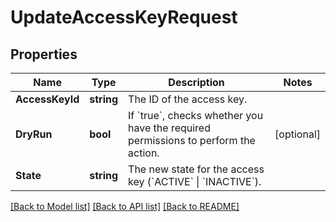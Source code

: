 # UpdateAccessKeyRequest

## Properties

Name | Type | Description | Notes
------------ | ------------- | ------------- | -------------
**AccessKeyId** | **string** | The ID of the access key. | 
**DryRun** | **bool** | If &#x60;true&#x60;, checks whether you have the required permissions to perform the action. | [optional] 
**State** | **string** | The new state for the access key (&#x60;ACTIVE&#x60; \\| &#x60;INACTIVE&#x60;). | 

[[Back to Model list]](../README.md#documentation-for-models) [[Back to API list]](../README.md#documentation-for-api-endpoints) [[Back to README]](../README.md)



